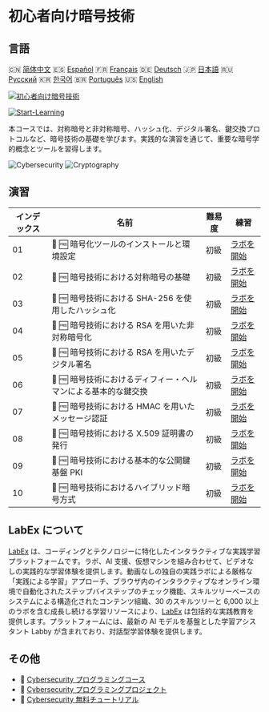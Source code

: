 # 初心者向け暗号技術

## 言語

🇨🇳 [简体中文](README_zh.md) 🇪🇸 [Español](README_es.md) 🇫🇷 [Français](README_fr.md) 🇩🇪 [Deutsch](README_de.md) 🇯🇵 [日本語](README_ja.md) 🇷🇺 [Русский](README_ru.md) 🇰🇷 [한국어](README_ko.md) 🇧🇷 [Português](README_pt.md) 🇺🇸 [English](README.md) 

[![初心者向け暗号技術](https://cover-creator.labex.io/cryptography-for-beginners.png?lang=ja)](https://labex.io/ja/courses/cryptography-for-beginners)

[![Start-Learning](https://img.shields.io/badge/Start-Learning-whitesmoke?style=for-the-badge)](https://labex.io/ja/courses/cryptography-for-beginners)

本コースでは、対称暗号と非対称暗号、ハッシュ化、デジタル署名、鍵交換プロトコルなど、暗号技術の基礎を学びます。実践的な演習を通じて、重要な暗号学的概念とツールを習得します。

![Cybersecurity](https://img.shields.io/badge/Cybersecurity-whitesmoke?style=for-the-badge&logo=cybersecurity)
![Cryptography](https://img.shields.io/badge/Cryptography-whitesmoke?style=for-the-badge&logo=cryptography)


## 演習

|   インデックス | 名前                                                           | 難易度   | 練習                                                                                                                                                                    |
|----------------|----------------------------------------------------------------|----------|-------------------------------------------------------------------------------------------------------------------------------------------------------------------------|
|             01 | 🧩 🆓 暗号化ツールのインストールと環境設定                     | 初級     | <a target='_blank' href='https://labex.io/ja/labs/linux-installing-cryptography-tools-and-environment-setup-632723?course=cryptography-for-beginners'>ラボを開始</a>    |
|             02 | 🧩 🆓 暗号技術における対称暗号の基礎                           | 初級     | <a target='_blank' href='https://labex.io/ja/labs/linux-symmetric-encryption-basics-in-cryptography-632724?course=cryptography-for-beginners'>ラボを開始</a>            |
|             03 | 🧩 🆓 暗号技術における SHA-256 を使用したハッシュ化            | 初級     | <a target='_blank' href='https://labex.io/ja/labs/linux-hashing-with-sha-256-in-cryptography-632722?course=cryptography-for-beginners'>ラボを開始</a>                   |
|             04 | 🧩 🆓 暗号技術における RSA を用いた非対称暗号化                | 初級     | <a target='_blank' href='https://labex.io/ja/labs/linux-asymmetric-encryption-with-rsa-in-cryptography-632719?course=cryptography-for-beginners'>ラボを開始</a>         |
|             05 | 🧩 🆓 暗号技術における RSA を用いたデジタル署名                | 初級     | <a target='_blank' href='https://labex.io/ja/labs/linux-digital-signatures-with-rsa-in-cryptography-632721?course=cryptography-for-beginners'>ラボを開始</a>            |
|             06 | 🧩 🆓 暗号技術におけるディフィー・ヘルマンによる基本的な鍵交換 | 初級     | <a target='_blank' href='https://labex.io/ja/labs/linux-basic-key-exchange-with-diffie-hellman-in-cryptography-632720?course=cryptography-for-beginners'>ラボを開始</a> |
|             07 | 🧩 🆓 暗号技術における HMAC を用いたメッセージ認証             | 初級     | <a target='_blank' href='https://labex.io/ja/labs/linux-message-authentication-with-hmac-in-cryptography-632760?course=cryptography-for-beginners'>ラボを開始</a>       |
|             08 | 🧩 🆓 暗号技術における X.509 証明書の発行                      | 初級     | <a target='_blank' href='https://labex.io/ja/labs/linux-generating-x-509-certificates-in-cryptography-632758?course=cryptography-for-beginners'>ラボを開始</a>          |
|             09 | 🧩 🆓 暗号技術における基本的な公開鍵基盤 PKI                   | 初級     | <a target='_blank' href='https://labex.io/ja/labs/linux-basic-public-key-infrastructure-pki-in-cryptography-632757?course=cryptography-for-beginners'>ラボを開始</a>    |
|             10 | 🧩 🆓 暗号技術におけるハイブリッド暗号方式                     | 初級     | <a target='_blank' href='https://labex.io/ja/labs/linux-hybrid-encryption-schemes-in-cryptography-632759?course=cryptography-for-beginners'>ラボを開始</a>              |

## LabEx について

[LabEx](https://labex.io) は、コーディングとテクノロジーに特化したインタラクティブな実践学習プラットフォームです。ラボ、AI 支援、仮想マシンを組み合わせて、ビデオなしの実践的な学習体験を提供します。動画なしの独自の実践ラボによる厳格な「実践による学習」アプローチ、ブラウザ内のインタラクティブなオンライン環境で自動化されたステップバイステップのチェック機能、スキルツリーベースのシステムによる構造化されたコンテンツ組織、30 のスキルツリーと 6,000 以上のラボを含む成長し続ける学習リソースにより、[LabEx](https://labex.io) は包括的な実践教育を提供します。プラットフォームには、最新の AI モデルを基盤とした学習アシスタント Labby が含まれており、対話型学習体験を提供します。

## その他

- 🔗 [Cybersecurity プログラミングコース](https://github.com/labex-labs/awesome-programming-courses)
- 🔗 [Cybersecurity プログラミングプロジェクト](https://github.com/labex-labs/awesome-programming-projects)
- 🔗 [Cybersecurity 無料チュートリアル](https://github.com/labex-labs/cybersecurity-free-tutorials)

